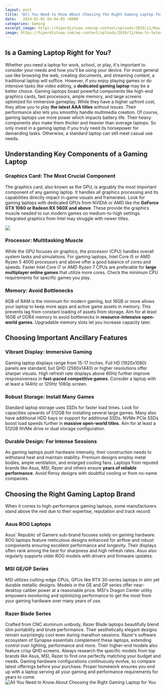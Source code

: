 ```yaml
---
layout: post
title: "All You Need to Know About Choosing the Right Gaming Laptop for You"
date:   2024-01-01 04:04:05 +0000
categories: Gaming
excerpt_image: https://hiperdistuae.com/wp-content/uploads/2019/11/How-to-Select-the-Right-Gaming-Laptop-in-6-Steps.jpg
image: https://hiperdistuae.com/wp-content/uploads/2019/11/How-to-Select-the-Right-Gaming-Laptop-in-6-Steps.jpg
---
```


## Is a Gaming Laptop Right for You? 
Whether you need a laptop for work, school, or play, it's important to consider your needs and how you'll be using your device. For most general use like browsing the web, creating documents, and streaming content, a traditional laptop will suffice. However, if you enjoy playing games or do intensive tasks like video editing, a **dedicated gaming laptop** may be a better choice. 
Gaming laptops boast powerful components like high-end graphics cards, fast processors, ample memory, and large screens optimized for immersive gameplay. While they have a higher upfront cost, they allow you to play **the latest AAA titles** without issues. Their performance also lets you smoothly handle multimedia creation. 
Of course, gaming laptops use more power which impacts battery life. Their heavy components also make them thicker and heavier than average laptops. So only invest in a gaming laptop if you truly need its horsepower for demanding tasks. Otherwise, a standard laptop can still meet casual use needs.
## Understanding Key Components of a Gaming Laptop
### Graphics Card: The Most Crucial Component
The graphics card, also known as the GPU, is arguably the most important component of any gaming laptop. It handles all graphics processing and its capabilities directly impact in-game visuals and framerates. 
Look for gaming laptops with dedicated GPUs from NVIDIA or AMD like the **GeForce GTX 1060 or Radeon RX 560X and above**. These provide the graphics muscle needed to run modern games on medium-to-high settings. Integrated graphics from Intel may struggle with newer titles.

![](https://www.thedigitalbridges.com/wp-content/uploads/2016/08/best-gaming-laptop-how-to-buy.jpg)
### Processor: Multitasking Muscle 
While the GPU focuses on graphics, the processor (CPU) handles overall system tasks and simulations. For gaming laptops, Intel Core i5 or AMD Ryzen 5 4000 processors and above offer a good balance of cores and speeds.
Faster Intel Core i7 or AMD Ryzen 7 CPUs are preferable for **large multiplayer online games** that utilize more cores. Check the minimum CPU requirements for specific games you play.
### Memory: Avoid Bottlenecks 
8GB of RAM is the minimum for modern gaming, but 16GB or more allows your laptop to keep more apps and active game assets in memory. This prevents lag from constant loading of assets from storage. 
Aim for at least 16GB of DDR4 memory to avoid bottlenecks in **resource-intensive open-world games**. Upgradable memory slots let you increase capacity later.
## Choosing Important Ancillary Features 
### Vibrant Display: Immersive Gaming  
Gaming laptop displays range from 15-17 inches. Full HD (1920x1080) panels are standard, but QHD (2560x1440) or higher resolutions offer sharper visuals. 
High refresh rate displays above 60Hz further improve responsiveness in **fast-paced competitive games**. Consider a laptop with at least a 144Hz or 120Hz 1080p screen.
### Robust Storage: Install Many Games
Standard laptop storage uses SSDs for faster load times. Look for capacities upwards of 512GB for installing several large games. Many also have additional HDD bays or support for additional SSDs.
NVMe PCIe SSDs boost load speeds further in **massive open-world titles**. Aim for at least a 512GB NVMe drive or dual storage configuration.
### Durable Design: For Intense Sessions 
As gaming laptops push hardware intensely, their construction needs to withstand heat and maintain stability. Premium designs employ metal bodies, ample ventilation, and enlarged cooling fans. 
Laptops from reputed brands like Asus, MSI, Razer and others ensure **years of reliable performance**. Avoid flimsy designs with doubtful cooling or from no-name companies.
## Choosing the Right Gaming Laptop Brand 
When it comes to high-performance gaming laptops, some manufacturers stand above the rest due to their expertise, reputation and track record:
### Asus ROG Laptops 
Asus' Republic of Gamers sub-brand focuses solely on gaming hardware. ROG laptops feature meticulous designs enhanced for airflow and robust components ensuring excellent performance and longevity. 
Their displays often rank among the best for sharpness and high refresh rates. Asus also regularly supports older ROG models with drivers and firmware updates.
### MSI GE/GP Series 
MSI utilizes cutting-edge CPUs, GPUs like RTX 30-series laptops in slim yet durable metallic designs. Models in the GE and GP series offer near-desktop caliber power at a reasonable price. 
MSI's Dragon Center utility empowers monitoring and optimizing performance to get the most from your gaming hardware over many years of use.
### Razer Blade Series 
Crafted from CNC aluminum unibody, Razer Blade laptops beautifully blend slim portability and brute performance. Their aesthetically elegant designs remain surprisingly cool even during marathon sessions.
Razer's software ecosystem of Synapse essentials complement these laptops, extending control over lighting, performance and more. Their higher-end models also feature crisp QHD screens.
Always research the specific models from top brands like Asus, MSI, Razer to find one perfectly matching your budget and needs. Gaming hardware configurations continuously evolve, so compare latest offerings before your purchase. Proper homework ensures you end up with a laptop serving all your gaming and performance requirements for years to come.
 ![All You Need to Know About Choosing the Right Gaming Laptop for You](https://hiperdistuae.com/wp-content/uploads/2019/11/How-to-Select-the-Right-Gaming-Laptop-in-6-Steps.jpg)